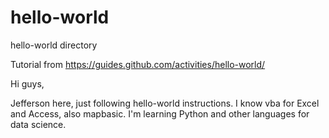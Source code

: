 # hello-world
hello-world directory

Tutorial from https://guides.github.com/activities/hello-world/

Hi guys, 

Jefferson here, just following hello-world instructions.
I know vba for Excel and Access, also mapbasic.
I'm learning Python and other languages for data science.
